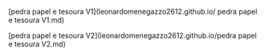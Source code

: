 [pedra papel e tesoura V1](leonardomenegazzo2612.github.io/ pedra papel e tesoura V1.md)

[pedra papel e tesoura V2](leonardomenegazzo2612.github.io/pedra papel e tesoura V2.md)
